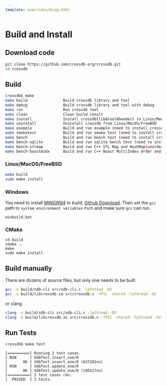 ```yaml
---
template: overrides/blog.html
---
```


# Build and Install

## Download code

```bash
git clone https://github.com/crossdb-org/crossdb.git
cd crossdb
```

## Build

```bash
crossdb$ make
make build                Build crossdb library and tool
make debug                Build crossdb library and tool with debug
make run                  Run crossdb tool
make clean                Clean build result
make install              Install crossdb(lib&tool&header) to Linux/MacOS/FreeBSD
make uninstall            Uninstall crossdb from Linux/MacOS/FreeBSD
make example              Build and run example (need to install crossdb first)
make smoketest            Build and run smoke test (need to install crossdb first)
make bench                Build and run bench test (need to install crossdb first)
make bench-sqlite         Build and run sqlite bench test (need to install sqlite3 first)
make bench-stlmap         Build and run C++ STL Map and HashMap(unordered_map) bench test
make bench-boostmidx      Build and run C++ Boost MultiIndex Order and Hash bench test
```

### Linux/MacOS/FreeBSD

```bash
make build
sudo make install
```

### Windows

You need to install [MINGW64](https://www.mingw-w64.org/) to build, [Github Download](https://github.com/niXman/mingw-builds-binaries/releases).
Then set the `gcc` path to `system environment variables` `Path` and make sure `gcc` can run.

```
winbuild.bat
```

### CMake
```
cd build
cmake ..
make
sudo make install
```

## Build manually

There are dozens of source files, but only one needs to be built.

```bash
gcc -o build/xdb-cli src/xdb-cli.c -lpthread -O2
gcc -o build/libcrossdb.so src/crossdb.c -fPIC -shared -lpthread -O2
```

or clang

```bash
clang -o build/xdb-cli src/xdb-cli.c -lpthread -O2
clang -o build/libcrossdb.so src/crossdb.c -fPIC -shared -lpthread -O2
```

## Run Tests

```bash
crossdb$ make test
```

```
[==========] Running 2 test cases.
[ RUN      ] XdbTest.insert_one/0
[       OK ] XdbTest.insert_one/0 (637281ns)
[ RUN      ] XdbTest.update_one/0
[       OK ] XdbTest.update_one/0 (195417ns)
[==========] 2 test cases ran.
[  PASSED  ] 2 tests.
```
